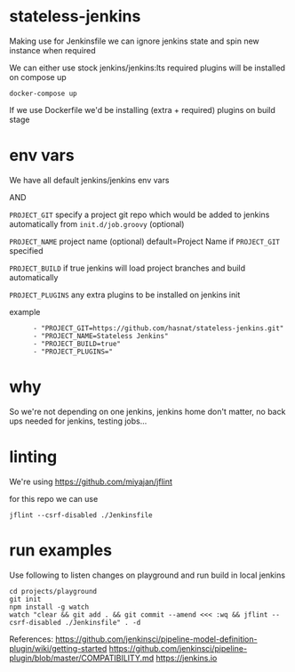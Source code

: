 # stateless-jenkins

Making use for Jenkinsfile we can ignore jenkins state and spin new instance when required

We can either use stock jenkins/jenkins:lts
required plugins will be installed on compose up

```
docker-compose up
```

If we use Dockerfile we'd be installing (extra + required) plugins on build stage


# env vars

We have all default jenkins/jenkins env vars

AND 

`PROJECT_GIT` specify a project git repo which would be added to jenkins automatically from `init.d/job.groovy` (optional)

`PROJECT_NAME` project name (optional) default=Project Name if `PROJECT_GIT` specified

`PROJECT_BUILD` if true jenkins will load project branches and build automatically

`PROJECT_PLUGINS` any extra plugins to be installed on jenkins init

example
```
      - "PROJECT_GIT=https://github.com/hasnat/stateless-jenkins.git"
      - "PROJECT_NAME=Stateless Jenkins"
      - "PROJECT_BUILD=true"
      - "PROJECT_PLUGINS="
```


# why

So we're not depending on one jenkins, jenkins home don't matter, no back ups needed for jenkins, testing jobs...


# linting
We're using https://github.com/miyajan/jflint 

for this repo we can use
```
jflint --csrf-disabled ./Jenkinsfile
``` 


# run examples
Use following to listen changes on playground and run build in local jenkins
```
cd projects/playground
git init
npm install -g watch
watch "clear && git add . && git commit --amend <<< :wq && jflint --csrf-disabled ./Jenkinsfile" . -d
```


References:
https://github.com/jenkinsci/pipeline-model-definition-plugin/wiki/getting-started
https://github.com/jenkinsci/pipeline-plugin/blob/master/COMPATIBILITY.md
https://jenkins.io


